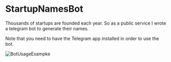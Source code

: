 # StartupNamesBot

Thousands of startups are founded each year.
So as a public service I wrote a telegram bot to generate their names.

Note that you need to have the Telegram app installed in order to use the bot.

![BotUsageExampke](https://github.com/eyalgolan/StartupNamesBot/blob/bot_usage.jpg?raw=true)
